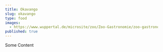 ```yaml
---
title: Okavango
slug: okavango
type: food
images:
  - https://www.wuppertal.de/microsite/zoo/Zoo-Gastronomie/zoo-gastronomie.php.media/202834/DSC_5694.jpg.scaled/88f2108da068269cfedc2d1d06a455be.jpg
published: true
---
```

Some Content
